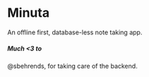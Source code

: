 # Minuta
An offline first, database-less note taking app.

##### Much <3 to
@sbehrends, for taking care of the backend.
